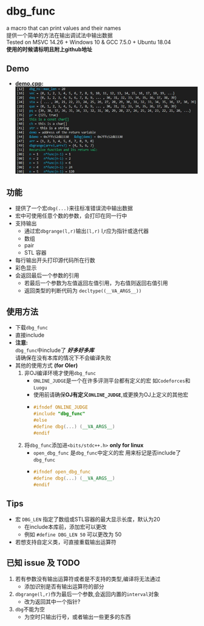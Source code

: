 # dbg_func
a macro that can print values and their names  
提供一个简单的方法在输出调试法中输出数据  
Tested on MSVC 14.26 + Windows 10 & GCC 7.5.0 + Ubuntu 18.04  
**使用的时候请标明且附上github地址**

## Demo
* **[demo.cpp](demo.cpp):**
    ![demo_pic](pic/demo_pic.jpg)

## 功能
* 提供了一个宏`dbg(...)`来往标准错误流中输出数据  
* 宏中可使用任意个数的参数，会打印在同一行中
* 支持输出
    + 通过宏`dbgrange(l,r)`输出`[l,r)` l,r应为指针或迭代器
    + 数组
    + pair 
    + STL 容器
* 每行输出开头打印源代码所在行数
* 彩色显示 
* 会返回最后一个参数的引用
    + 若最后一个参数为左值返回左值引用，为右值则返回右值引用
    + 返回类型的判断代码为 `decltype((__VA_ARGS__))`


## 使用方法
* 下载`dbg_func`
* 直接include
* **注意:**  
`dbg_func`中include了 ***好多好多库***  
请确保在没有本库的情况下不会编译失败
* 其他的使用方式 **(for OIer)**
    1. 非OJ编译环境才使用`dbg_func`
        + `ONLINE_JUDGE`是一个在许多评测平台都有定义的宏 如`Codeforces`和`Luogu`
        + 使用前请确保**OJ有定义`ONLINE_JUDGE`**,或更换为OJ上定义的其他宏
        +   ```cpp
            #ifndef ONLINE_JUDGE
            #include "dbg_func"
            #else 
            #define dbg(...) (__VA_ARGS__)
            #endif
            ```
    2. 将`dbg_func`添加进`<bits/stdc++.h>` **only for linux**
        + `open_dbg_func` 是`dbg_func`中定义的宏 用来标记是否include了`dbg_func`
        +   ```cpp
            #ifndef open_dbg_func
            #define dbg(...) (__VA_ARGS__)
            #endif
            ```

## Tips
* 宏 `DBG_LEN` 指定了数组或STL容器的最大显示长度，默认为20
    + 在include本库前，添加宏可以更改
    + 例如 `#define DBG_LEN 50` 可以更改为 50
* 若想支持自定义类，可直接重载输出运算符

## 已知 issue 及 TODO
1. 若有参数没有输出运算符或者是不支持的类型,编译将无法通过
    - 添加识别是否有输出运算符的部分
2. `dbgrange(l,r)`作为最后一个参数,会返回内置的`interval`对象
    - 改为返回其中一个指针?
3. `dbg`不能为空
    - 为空时只输出行号，或者输出一些更多的东西